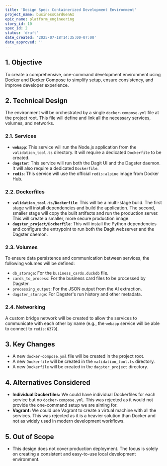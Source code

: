 ```yaml
---
title: 'Design Spec: Containerized Development Environment'
project_name: businessCardGenAI
epic_name: platform_engineering
story_id: 10
spec_id: 2
status: 'draft'
date_created: '2025-07-18T14:35:00-07:00'
date_approved: ''
---
```


## 1. Objective

To create a comprehensive, one-command development environment using Docker and Docker Compose to simplify setup, ensure consistency, and improve developer experience.

## 2. Technical Design

The environment will be orchestrated by a single `docker-compose.yml` file at the project root. This file will define and link all the necessary services, volumes, and networks.

### 2.1. Services

* **`webapp`**: This service will run the Node.js application from the `validation_tool.ts` directory. It will require a dedicated `Dockerfile` to be created.
* **`dagster`**: This service will run both the Dagit UI and the Dagster daemon. It will also require a dedicated `Dockerfile`.
* **`redis`**: This service will use the official `redis:alpine` image from Docker Hub.

### 2.2. Dockerfiles

* **`validation_tool.ts/Dockerfile`**: This will be a multi-stage build. The first stage will install dependencies and build the application. The second, smaller stage will copy the built artifacts and run the production server. This will create a smaller, more secure production image.
* **`dagster_project/Dockerfile`**: This will install the Python dependencies and configure the entrypoint to run both the Dagit webserver and the Dagster daemon.

### 2.3. Volumes

To ensure data persistence and communication between services, the following volumes will be defined:

* `db_storage`: For the `business_cards.duckdb` file.
* `cards_to_process`: For the business card files to be processed by Dagster.
* `processing_output`: For the JSON output from the AI extraction.
* `dagster_storage`: For Dagster's run history and other metadata.

### 2.4. Networking

A custom bridge network will be created to allow the services to communicate with each other by name (e.g., the `webapp` service will be able to connect to `redis:6379`).

## 3. Key Changes

* A new `docker-compose.yml` file will be created in the project root.
* A new `Dockerfile` will be created in the `validation_tool.ts` directory.
* A new `Dockerfile` will be created in the `dagster_project` directory.

## 4. Alternatives Considered

* **Individual Dockerfiles:** We could have individual Dockerfiles for each service but no `docker-compose.yml`. This was rejected as it would not provide the one-command setup we are aiming for.
* **Vagrant:** We could use Vagrant to create a virtual machine with all the services. This was rejected as it is a heavier solution than Docker and not as widely used in modern development workflows.

## 5. Out of Scope

* This design does not cover production deployment. The focus is solely on creating a consistent and easy-to-use local development environment.
